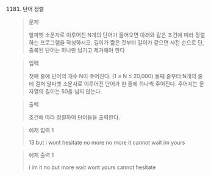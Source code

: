 1181. 단어 정렬

> 문제
> 
> 알파벳 소문자로 이루어진 N개의 단어가 들어오면 아래와 같은 조건에 따라 정렬하는 프로그램을 작성하시오. 길이가 짧은 것부터 길이가 같으면 사전 순으로 단, 중복된 단어는 하나만 남기고 제거해야 한다

> 입력
> 
> 첫째 줄에 단어의 개수 N이 주어진다. (1 ≤ N ≤ 20,000) 둘째 줄부터 N개의 줄에 걸쳐 알파벳 소문자로 이루어진 단어가 한 줄에 하나씩 주어진다. 주어지는 문자열의 길이는 50을 넘지 않는다.

> 출력
> 
> 조건에 따라 정렬하여 단어들을 출력한다.

> 예제 입력 1 
> 
> 13
but
i
wont
hesitate
no
more
no
more
it
cannot
wait
im
yours
>

> 예제 출력 1 
> 
> i
im
it
no
but
more
wait
wont
yours
cannot
hesitate
